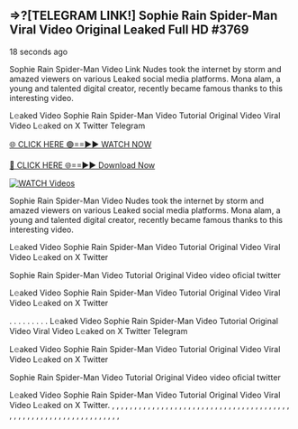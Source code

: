 ## =>?[TELEGRAM LINK!] Sophie Rain Spider-Man Viral Video Original Leaked Full HD #3769

18 seconds ago

Sophie Rain Spider-Man Video Link Nudes took the internet by storm and amazed viewers on various Leaked social media platforms. Mona alam, a young and talented digital creator, recently became famous thanks to this interesting video.

L𝚎aked Video Sophie Rain Spider-Man Video Tutorial Original Video Viral Video L𝚎aked on X Twitter Telegram

[🌐 CLICK HERE 🟢==►► WATCH NOW](https://dekho-ki-hoy-07-2k25.blogspot.com/2025/01/viral-on.html)

[🔴 CLICK HERE 🌐==►► Download Now](https://dekho-ki-hoy-07-2k25.blogspot.com/2025/01/viral-on.html)

[![WATCH Videos](https://i.imgur.com/dJHk4Zq.gif)](https://dekho-ki-hoy-07-2k25.blogspot.com/2025/01/viral-on.html)

Sophie Rain Spider-Man Video Nudes took the internet by storm and amazed viewers on various Leaked social media platforms. Mona alam, a young and talented digital creator, recently became famous thanks to this interesting video.

L𝚎aked Video Sophie Rain Spider-Man Video Tutorial Original Video Viral Video L𝚎aked on X Twitter

Sophie Rain Spider-Man Video Tutorial Original Video video oficial twitter

L𝚎aked Video Sophie Rain Spider-Man Video Tutorial Original Video Viral Video L𝚎aked on X Twitter

. . . . . . . . . L𝚎aked Video Sophie Rain Spider-Man Video Tutorial Original Video Viral Video L𝚎aked on X Twitter Telegram

L𝚎aked Video Sophie Rain Spider-Man Video Tutorial Original Video Viral Video L𝚎aked on X Twitter

Sophie Rain Spider-Man Video Tutorial Original Video video oficial twitter

L𝚎aked Video Sophie Rain Spider-Man Video Tutorial Original Video Viral Video L𝚎aked on X Twitter.
,
,
,
,
,
,
,
,
,
,
,
,
,
,
,
,
,
,
,
,
,
,
,
,
,
,
,
,
,
,
,
,
,
,
,
,
,
,
,
,
,
,
,
,
,
,
,
,
,
,
,
,
,
,
,
,
,
,
,
,
,
,
,
,
,